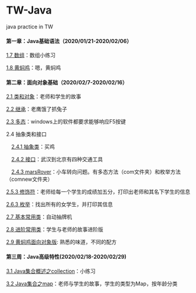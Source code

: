 # TW-Java
java practice in TW

#### 第一章：Java基础语法（2020/01/21-2020/02/06）
[1.7 数组](https://github.com/whisperrrr/TW-Java/tree/1-7arrays)：数组小练习

[1.8 黄焖鸡](https://github.com/whisperrrr/TW-Java/tree/1-8huangMenJi)：嗯，黄焖鸡

#### 第二章：面向对象基础（2020/02/7-2020/02/16）
[2.1 类和对象](https://github.com/whisperrrr/TW-Java/tree/2-1classAndObject)：老师和学生的故事

[2.2 继承](https://github.com/whisperrrr/TW-Java/tree/2-2javaExtend)：老鹰饿了抓兔子

[2.3 多态](https://github.com/whisperrrr/TW-Java/tree/2-3JavaMulti)：windows上的软件都要求能够响应F5按键

2.4 抽象类和接口

&emsp;[2.4.1 抽象类](https://github.com/whisperrrr/TW-Java/tree/2-4-1javaAbstract)：买鸡

&emsp;[2.4.2 接口](https://github.com/whisperrrr/TW-Java/tree/2-4-1javaAbstract)：武汉到北京有四种交通工具

&emsp;[2.4.3 marsRover](https://github.com/whisperrrr/TW-Java/tree/2-4-3marsRover)：小车转向问题。有多态方法（com文件夹）和枚举方法（comnew文件夹）

[2.5.3 修饰符](https://github.com/whisperrrr/TW-Java/tree/2-5-3Modifier)：老师给每一个学生的成绩加五分，打印出老师和其名下学生的信息

[2.6.3 枚举](https://github.com/whisperrrr/TW-Java/tree/2-6-3Enum)：找出所有的女学生，并打印其信息

[2.7 基本常用类](https://github.com/whisperrrr/TW-Java/tree/2-7basicCommonClass)：自动抽牌机

[2.8 进阶常用类](https://github.com/whisperrrr/TW-Java/tree/2-8advanceBasicClass)：学生与老师的故事进阶版

[2.9 黄焖鸡面向对象版](https://github.com/whisperrrr/TW-Java/tree/2-9huangMenJi): 熟悉的味道，不同的配方

#### 第三周：Java高级特性(2020/02/18-2020/02/29)
[3.1 Java集合概述之collection](https://github.com/whisperrrr/TW-Java/tree/3-1collection)：小练习

[3.2 Java集合之map](https://github.com/whisperrrr/TW-Java/tree/3-2map)：老师与学生的故事，学生的类型为Map，按年龄分类
